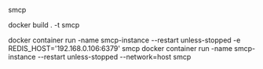 smcp

docker build . -t smcp

docker container run -name smcp-instance --restart unless-stopped -e REDIS_HOST='192.168.0.106:6379' smcp
docker container run -name smcp-instance --restart unless-stopped --network=host smcp